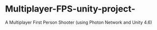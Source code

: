 # Multiplayer-FPS-unity-project-
A Multiplayer First Person Shooter (using Photon Network and Unity 4.6) 
